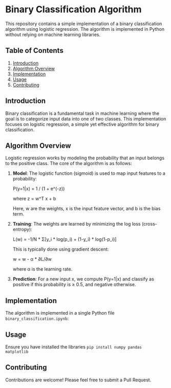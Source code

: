 # Binary Classification Algorithm

This repository contains a simple implementation of a binary classification algorithm using logistic regression. The algorithm is implemented in Python without relying on machine learning libraries.

## Table of Contents

1. [Introduction](#introduction)
2. [Algorithm Overview](#algorithm-overview)
3. [Implementation](#implementation)
4. [Usage](#usage)
5. [Contributing](#contributing)

## Introduction

Binary classification is a fundamental task in machine learning where the goal is to categorize input data into one of two classes. This implementation focuses on logistic regression, a simple yet effective algorithm for binary classification.

## Algorithm Overview

Logistic regression works by modeling the probability that an input belongs to the positive class. The core of the algorithm is as follows:

1. **Model**: The logistic function (sigmoid) is used to map input features to a probability:
   
   P(y=1|x) = 1 / (1 + e^(-z))
   
   where z = w^T x + b

   Here, w are the weights, x is the input feature vector, and b is the bias term.

2. **Training**: The weights are learned by minimizing the log loss (cross-entropy):
   
   L(w) = -1/N * Σ[y_i * log(p_i) + (1-y_i) * log(1-p_i)]

   This is typically done using gradient descent:

   w = w - α * ∂L/∂w

   where α is the learning rate.

3. **Prediction**: For a new input x, we compute P(y=1|x) and classify as positive if this probability is ≥ 0.5, and negative otherwise.

## Implementation

The algorithm is implemented in a single Python file `binary_classification.ipynb`:

## Usage 

Ensure you have installed the libraries
`pip install numpy pandas matplotlib`

## Contributing
Contributions are welcome! Please feel free to submit a Pull Request.

